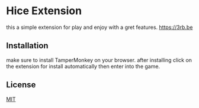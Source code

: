 # Hice Extension 
this a simple extension for play and enjoy with a gret features.
https://3rb.be

## Installation
make sure to install TamperMonkey on your browser. after installing click on the extension for install automatically then enter into the game.
## License
[MIT](https://choosealicense.com/licenses/mit/)
